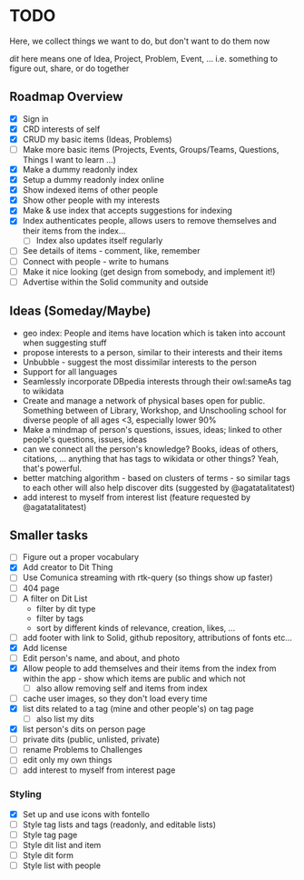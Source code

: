 # TODO

Here, we collect things we want to do, but don't want to do them now

_dit_ here means one of Idea, Project, Problem, Event, ... i.e. something to figure out, share, or do together

## Roadmap Overview

- [x] Sign in
- [x] CRD interests of self
- [x] CRUD my basic items (Ideas, Problems)
- [ ] Make more basic items (Projects, Events, Groups/Teams, Questions, Things I want to learn ...)
- [x] Make a dummy readonly index
- [x] Setup a dummy readonly index online
- [x] Show indexed items of other people
- [x] Show other people with my interests
- [x] Make & use index that accepts suggestions for indexing
- [x] Index authenticates people, allows users to remove themselves and their items from the index...
  - [ ] Index also updates itself regularly
- [ ] See details of items - comment, like, remember
- [ ] Connect with people - write to humans
- [ ] Make it nice looking (get design from somebody, and implement it!)
- [ ] Advertise within the Solid community and outside

## Ideas (Someday/Maybe)

- geo index: People and items have location which is taken into account when suggesting stuff
- propose interests to a person, similar to their interests and their items
- Unbubble - suggest the most dissimilar interests to the person
- Support for all languages
- Seamlessly incorporate DBpedia interests through their owl:sameAs tag to wikidata
- Create and manage a network of physical bases open for public. Something between of Library, Workshop, and Unschooling school for diverse people of all ages <3, especially lower 90%
- Make a mindmap of person's questions, issues, ideas; linked to other people's questions, issues, ideas
- can we connect all the person's knowledge? Books, ideas of others, citations, ... anything that has tags to wikidata or other things? Yeah, that's powerful.
- better matching algorithm - based on clusters of terms - so similar tags to each other will also help discover dits (suggested by @agatatalitatest)
- add interest to myself from interest list (feature requested by @agatatalitatest)

## Smaller tasks

- [ ] Figure out a proper vocabulary
- [x] Add creator to Dit Thing
- [ ] Use Comunica streaming with rtk-query (so things show up faster)
- [ ] 404 page
- [ ] A filter on Dit List
  - filter by dit type
  - filter by tags
  - sort by different kinds of relevance, creation, likes, ...
- [ ] add footer with link to Solid, github repository, attributions of fonts etc...
- [x] Add license
- [ ] Edit person's name, and about, and photo
- [x] Allow people to add themselves and their items from the index from within the app - show which items are public and which not
  - [ ] also allow removing self and items from index
- [ ] cache user images, so they don't load every time
- [x] list dits related to a tag (mine and other people's) on tag page
  - [ ] also list my dits
- [x] list person's dits on person page
- [ ] private dits (public, unlisted, private)
- [ ] rename Problems to Challenges
- [ ] edit only my own things
- [ ] add interest to myself from interest page

### Styling

- [x] Set up and use icons with fontello
- [ ] Style tag lists and tags (readonly, and editable lists)
- [ ] Style tag page
- [ ] Style dit list and item
- [ ] Style dit form
- [ ] Style list with people
